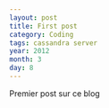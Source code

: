 ```yaml
---
layout: post
title: First post
category: Coding
tags: cassandra server 
year: 2012
month: 3
day: 8
---
```


Premier post sur ce blog
